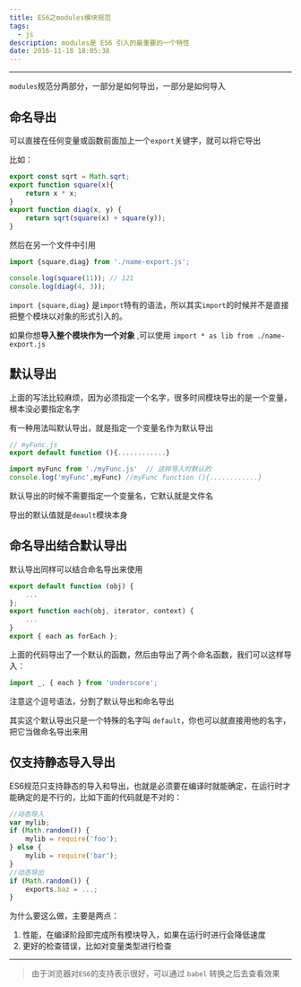 ```yaml
---
title: ES6之modules模块规范
tags:
  - js
description: modules是 ES6 引入的最重要的一个特性
date: 2016-11-18 18:05:38
---
```


-------------------------------------------

`modules`规范分两部分，一部分是如何导出，一部分是如何导入

## 命名导出

可以直接在任何变量或函数前面加上一个`export`关键字，就可以将它导出

比如：
```js
export const sqrt = Math.sqrt;
export function square(x){
	return x * x;
}
export function diag(x, y) {
    return sqrt(square(x) + square(y));
}
```
然后在另一个文件中引用
```js
import {square,diag} from './name-export.js';

console.log(square(11)); // 121
console.log(diag(4, 3));
```
`import {square,diag}` 是`import`特有的语法，所以其实`import`的时候并不是直接把整个模块以对象的形式引入的。

如果你想**导入整个模块作为一个对象** ,可以使用 `import * as lib from ./name-export.js` 

## 默认导出

上面的写法比较麻烦，因为必须指定一个名字，很多时间模块导出的是一个变量，根本没必要指定名字

有一种用法叫默认导出，就是指定一个变量名作为默认导出

```js
// myFunc.js
export default function (){............}

```
```js
import myFunc from './myFunc.js'  // 这样导入时默认的
console.log('myFunc',myFunc) //myFunc function (){............}
```

默认导出的时候不需要指定一个变量名，它默认就是文件名

导出的默认值就是`deault`模块本身

## 命名导出结合默认导出

默认导出同样可以结合命名导出来使用

```js
export default function (obj) {
    ...
};
export function each(obj, iterator, context) {
    ...
}
export { each as forEach };
```
上面的代码导出了一个默认的函数，然后由导出了两个命名函数，我们可以这样导入：

```js
import _, { each } from 'underscore';
```

注意这个逗号语法，分割了默认导出和命名导出

其实这个默认导出只是一个特殊的名字叫 `default`，你也可以就直接用他的名字，把它当做命名导出来用

## 仅支持静态导入导出

ES6规范只支持静态的导入和导出，也就是必须要在编译时就能确定，在运行时才能确定的是不行的，比如下面的代码就是不对的：

```js
//动态导入
var mylib;
if (Math.random()) {
    mylib = require('foo');
} else {
    mylib = require('bar');
}
//动态导出
if (Math.random()) {
    exports.baz = ...;
}
```
为什么要这么做，主要是两点：

1. 性能，在编译阶段即完成所有模块导入，如果在运行时进行会降低速度
2. 更好的检查错误，比如对变量类型进行检查


--------------------------------------------------

>由于浏览器对`ES6`的支持表示很好，可以通过 `babel` 转换之后去查看效果